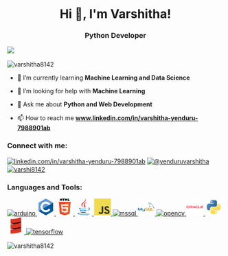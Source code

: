 <h1 align="center">Hi 👋, I'm Varshitha!</h1>
<h3 align="center">Python Developer</h3>
<img src=https://assets.leetcode.com/users/images/fcda8541-fcd0-44c6-b65a-324c09c95223_1643608046.9153721.gif>

<p align="left"> <img src="https://komarev.com/ghpvc/?username=varshitha8142&label=Profile%20views&color=0e75b6&style=flat" alt="varshitha8142" /> </p>

- 🌱 I’m currently learning **Machine Learning and Data Science**

- 🤝 I’m looking for help with **Machine Learning**

- 💬 Ask me about **Python and Web Development**

- 📫 How to reach me **www.linkedin.com/in/varshitha-yenduru-7988901ab**

<h3 align="left">Connect with me:</h3>
<p align="left">
<a href="https://linkedin.com/in/linkedin.com/in/varshitha-yenduru-7988901ab" target="blank"><img align="center" src="https://raw.githubusercontent.com/rahuldkjain/github-profile-readme-generator/master/src/images/icons/Social/linked-in-alt.svg" alt="linkedin.com/in/varshitha-yenduru-7988901ab" height="30" width="40" /></a>
<a href="https://www.hackerrank.com/@yenduruvarshitha" target="blank"><img align="center" src="https://raw.githubusercontent.com/rahuldkjain/github-profile-readme-generator/master/src/images/icons/Social/hackerrank.svg" alt="@yenduruvarshitha" height="30" width="40" /></a>
<a href="https://codeforces.com/profile/varshi8142" target="blank"><img align="center" src="https://cdn.jsdelivr.net/npm/simple-icons@3.0.1/icons/codeforces.svg" alt="varshi8142" height="30" width="40" /></a>
</p>

<h3 align="left">Languages and Tools:</h3>
<p align="left"> <a href="https://www.arduino.cc/" target="_blank"> <img src="https://cdn.worldvectorlogo.com/logos/arduino-1.svg" alt="arduino" width="40" height="40"/> </a> <a href="https://www.cprogramming.com/" target="_blank"> <img src="https://raw.githubusercontent.com/devicons/devicon/master/icons/c/c-original.svg" alt="c" width="40" height="40"/> </a> <a href="https://www.w3.org/html/" target="_blank"> <img src="https://raw.githubusercontent.com/devicons/devicon/master/icons/html5/html5-original-wordmark.svg" alt="html5" width="40" height="40"/> </a> <a href="https://www.java.com" target="_blank"> <img src="https://raw.githubusercontent.com/devicons/devicon/master/icons/java/java-original.svg" alt="java" width="40" height="40"/> </a> <a href="https://developer.mozilla.org/en-US/docs/Web/JavaScript" target="_blank"> <img src="https://raw.githubusercontent.com/devicons/devicon/master/icons/javascript/javascript-original.svg" alt="javascript" width="40" height="40"/> </a> <a href="https://www.microsoft.com/en-us/sql-server" target="_blank"> <img src="https://www.svgrepo.com/show/303229/microsoft-sql-server-logo.svg" alt="mssql" width="40" height="40"/> </a> <a href="https://www.mysql.com/" target="_blank"> <img src="https://raw.githubusercontent.com/devicons/devicon/master/icons/mysql/mysql-original-wordmark.svg" alt="mysql" width="40" height="40"/> </a> <a href="https://opencv.org/" target="_blank"> <img src="https://www.vectorlogo.zone/logos/opencv/opencv-icon.svg" alt="opencv" width="40" height="40"/> </a> <a href="https://www.oracle.com/" target="_blank"> <img src="https://raw.githubusercontent.com/devicons/devicon/master/icons/oracle/oracle-original.svg" alt="oracle" width="40" height="40"/> </a> <a href="https://www.python.org" target="_blank"> <img src="https://raw.githubusercontent.com/devicons/devicon/master/icons/python/python-original.svg" alt="python" width="40" height="40"/> </a> <a href="https://www.scala-lang.org" target="_blank"> <img src="https://raw.githubusercontent.com/devicons/devicon/master/icons/scala/scala-original.svg" alt="scala" width="40" height="40"/> </a> <a href="https://www.tensorflow.org" target="_blank"> <img src="https://www.vectorlogo.zone/logos/tensorflow/tensorflow-icon.svg" alt="tensorflow" width="40" height="40"/> </a> </p>

<p><img align="center" src="https://github-readme-stats.vercel.app/api/top-langs?username=varshitha8142&show_icons=true&locale=en&layout=compact" alt="varshitha8142" /></p>
